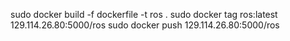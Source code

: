 sudo docker build -f dockerfile -t ros .
sudo docker tag ros:latest 129.114.26.80:5000/ros
sudo docker push 129.114.26.80:5000/ros
